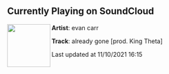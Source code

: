 ## Currently Playing on SoundCloud

[<img align="left" width="100" src="https://i1.sndcdn.com/artworks-j93mgwisSVvSeZz9-e9PqgQ-t500x500.jpg">](https://soundcloud.com/ejcarrmusic/already-gone-f3nal)

**Artist**: evan carr 

**Track**: already gone [prod. King Theta]

Last updated at 11/10/2021 16:15

